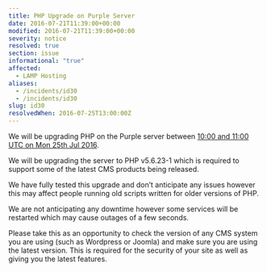 ```yaml
---
title: PHP Upgrade on Purple Server
date: 2016-07-21T11:39:00+00:00
modified: 2016-07-21T11:39:00+00:00
severity: notice
resolved: true
section: issue
informational: "true"
affected:
  - LAMP Hosting
aliases:
  - /incidents/id30
  - /incidents/id30
slug: id30
resolvedWhen: 2016-07-25T13:00:00Z
---
```


We will be upgrading PHP on the Purple server between [10:00 and 11:00 UTC on Mon 25th Jul 2016](https://www.timeanddate.com/worldclock/fixedtime.html?iso=20160725T10&ah=1).

We will be upgrading the server to PHP v5.6.23-1 which is required to support some of the latest CMS products being released.

We have fully tested this upgrade and don’t anticipate any issues however this may affect people running old scripts written for older versions of PHP.

We are not anticipating any downtime however some services will be restarted which may cause outages of a few seconds.

Please take this as an opportunity to check the version of any CMS system you are using (such as Wordpress or Joomla) and make sure you are using the latest version.  This is required for the security of your site as well as giving you the latest features.


